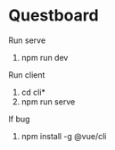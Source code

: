 # Questboard
Run serve
1. npm run dev

Run client
1. cd cli*
2. npm run serve

If bug
1. npm install -g @vue/cli
